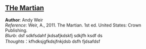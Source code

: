 ## [THe Martian](http://www.andyweirauthor.com/books/the-martian-tr)

**Author**: Andy Weir <BR>
*Reference*: Weir, A., 2011. The Martian. 1st ed. United States: Crown Publishing. <BR>
*Blurb*: dsf sdkfsdahf jkdsafjkdskfj sdkjfh ksdf ds <BR>
*Thoughts*：kfhdksjgfkdsjfnkjdsb dsfh fjdsafdsf<BR>